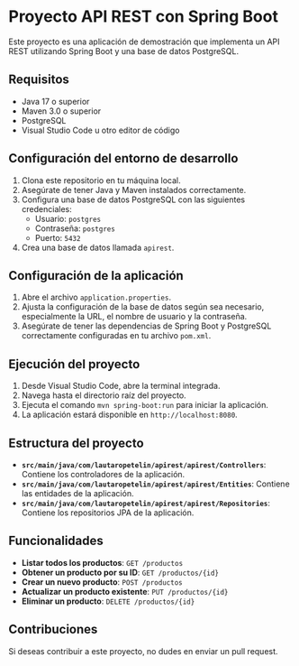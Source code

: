 # Proyecto API REST con Spring Boot

Este proyecto es una aplicación de demostración que implementa un API REST utilizando Spring Boot y una base de datos PostgreSQL.

## Requisitos

- Java 17 o superior
- Maven 3.0 o superior
- PostgreSQL
- Visual Studio Code u otro editor de código

## Configuración del entorno de desarrollo

1. Clona este repositorio en tu máquina local.
2. Asegúrate de tener Java y Maven instalados correctamente.
3. Configura una base de datos PostgreSQL con las siguientes credenciales:
   - Usuario: `postgres`
   - Contraseña: `postgres`
   - Puerto: `5432`
4. Crea una base de datos llamada `apirest`.

## Configuración de la aplicación

1. Abre el archivo `application.properties`.
2. Ajusta la configuración de la base de datos según sea necesario, especialmente la URL, el nombre de usuario y la contraseña.
3. Asegúrate de tener las dependencias de Spring Boot y PostgreSQL correctamente configuradas en tu archivo `pom.xml`.

## Ejecución del proyecto

1. Desde Visual Studio Code, abre la terminal integrada.
2. Navega hasta el directorio raíz del proyecto.
3. Ejecuta el comando `mvn spring-boot:run` para iniciar la aplicación.
4. La aplicación estará disponible en `http://localhost:8080`.

## Estructura del proyecto

- **`src/main/java/com/lautaropetelin/apirest/apirest/Controllers`**: Contiene los controladores de la aplicación.
- **`src/main/java/com/lautaropetelin/apirest/apirest/Entities`**: Contiene las entidades de la aplicación.
- **`src/main/java/com/lautaropetelin/apirest/apirest/Repositories`**: Contiene los repositorios JPA de la aplicación.

## Funcionalidades

- **Listar todos los productos**: `GET /productos`
- **Obtener un producto por su ID**: `GET /productos/{id}`
- **Crear un nuevo producto**: `POST /productos`
- **Actualizar un producto existente**: `PUT /productos/{id}`
- **Eliminar un producto**: `DELETE /productos/{id}`

## Contribuciones

Si deseas contribuir a este proyecto, no dudes en enviar un pull request.
